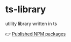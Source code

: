 # ts-library
utility library written in ts


👉 [Published NPM packages](https://www.npmjs.com/package/three-sum)
